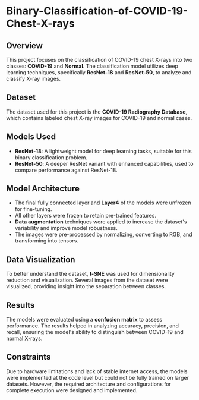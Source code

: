 # Binary-Classification-of-COVID-19-Chest-X-rays



## Overview  
This project focuses on the classification of COVID-19 chest X-rays into two classes: **COVID-19** and **Normal**. The classification model utilizes deep learning techniques, specifically **ResNet-18** and **ResNet-50**, to analyze and classify X-ray images.

## Dataset  
The dataset used for this project is the **COVID-19 Radiography Database**, which contains labeled chest X-ray images for COVID-19 and normal cases.

## Models Used  
- **ResNet-18**: A lightweight model for deep learning tasks, suitable for this binary classification problem.
- **ResNet-50**: A deeper ResNet variant with enhanced capabilities, used to compare performance against ResNet-18.

## Model Architecture  
- The final fully connected layer and **Layer4** of the models were unfrozen for fine-tuning.
- All other layers were frozen to retain pre-trained features.
- **Data augmentation** techniques were applied to increase the dataset's variability and improve model robustness.
- The images were pre-processed by normalizing, converting to RGB, and transforming into tensors.

## Data Visualization  
To better understand the dataset, **t-SNE** was used for dimensionality reduction and visualization. Several images from the dataset were visualized, providing insight into the separation between classes.

## Results  
The models were evaluated using a **confusion matrix** to assess performance. The results helped in analyzing accuracy, precision, and recall, ensuring the model's ability to distinguish between COVID-19 and normal X-rays.

## Constraints  
Due to hardware limitations and lack of stable internet access, the models were implemented at the code level but could not be fully trained on larger datasets. However, the required architecture and configurations for complete execution were designed and implemented.
